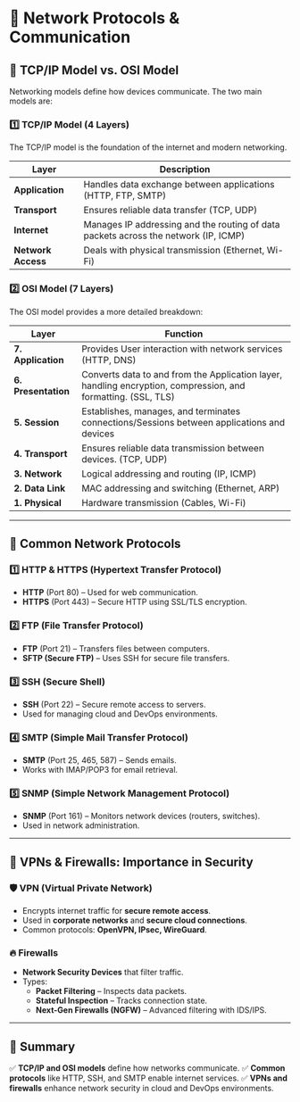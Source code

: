 # 📌 Network Protocols & Communication

## 🔹 TCP/IP Model vs. OSI Model
Networking models define how devices communicate. The two main models are:

### 1️⃣ **TCP/IP Model** (4 Layers)
The TCP/IP model is the foundation of the internet and modern networking.

| Layer | Description |
|-------|------------|
| **Application** | Handles data exchange between applications (HTTP, FTP, SMTP) |
| **Transport** | Ensures reliable data transfer (TCP, UDP) |
| **Internet** | Manages IP addressing  and the routing of data packets across the network (IP, ICMP) |
| **Network Access** | Deals with physical transmission (Ethernet, Wi-Fi) |

### 2️⃣ **OSI Model** (7 Layers)
The OSI model provides a more detailed breakdown:

| Layer | Function |
|--------|-----------|
| **7. Application** | Provides User interaction with network services (HTTP, DNS) |
| **6. Presentation** | Converts data to and from the Application layer, handling encryption, compression, and formatting. (SSL, TLS) |
| **5. Session** | Establishes, manages, and terminates connections/Sessions between applications and  devices |
| **4. Transport** | Ensures reliable data transmission between devices. (TCP, UDP) |
| **3. Network** | Logical addressing and routing (IP, ICMP) |
| **2. Data Link** | MAC addressing and switching (Ethernet, ARP) |
| **1. Physical** | Hardware transmission (Cables, Wi-Fi) |

---

## 🔹 Common Network Protocols

### 1️⃣ **HTTP & HTTPS** (Hypertext Transfer Protocol)
- **HTTP** (Port 80) – Used for web communication.
- **HTTPS** (Port 443) – Secure HTTP using SSL/TLS encryption.

### 2️⃣ **FTP (File Transfer Protocol)**
- **FTP** (Port 21) – Transfers files between computers.
- **SFTP (Secure FTP)** – Uses SSH for secure file transfers.

### 3️⃣ **SSH (Secure Shell)**
- **SSH** (Port 22) – Secure remote access to servers.
- Used for managing cloud and DevOps environments.

### 4️⃣ **SMTP (Simple Mail Transfer Protocol)**
- **SMTP** (Port 25, 465, 587) – Sends emails.
- Works with IMAP/POP3 for email retrieval.

### 5️⃣ **SNMP (Simple Network Management Protocol)**
- **SNMP** (Port 161) – Monitors network devices (routers, switches).
- Used in network administration.

---

## 🔹 VPNs & Firewalls: Importance in Security

### 🛡 **VPN (Virtual Private Network)**
- Encrypts internet traffic for **secure remote access**.
- Used in **corporate networks** and **secure cloud connections**.
- Common protocols: **OpenVPN, IPsec, WireGuard**.

### 🔥 **Firewalls**
- **Network Security Devices** that filter traffic.
- Types:
  - **Packet Filtering** – Inspects data packets.
  - **Stateful Inspection** – Tracks connection state.
  - **Next-Gen Firewalls (NGFW)** – Advanced filtering with IDS/IPS.

---

## 🔹 Summary
✅ **TCP/IP and OSI models** define how networks communicate.
✅ **Common protocols** like HTTP, SSH, and SMTP enable internet services.
✅ **VPNs and firewalls** enhance network security in cloud and DevOps environments.


